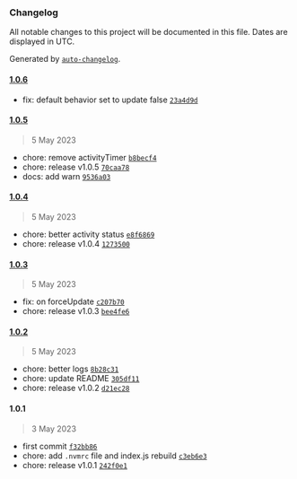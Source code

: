 ### Changelog

All notable changes to this project will be documented in this file. Dates are displayed in UTC.

Generated by [`auto-changelog`](https://github.com/CookPete/auto-changelog).

#### [1.0.6](https://github.com/hrenaud/gatsby-plugin-strapi-datas-mocker/compare/1.0.5...1.0.6)

- fix: default behavior set to update false [`23a4d9d`](https://github.com/hrenaud/gatsby-plugin-strapi-datas-mocker/commit/23a4d9d1763a65052b0b2a1aa05631df025e0638)

#### [1.0.5](https://github.com/hrenaud/gatsby-plugin-strapi-datas-mocker/compare/1.0.4...1.0.5)

> 5 May 2023

- chore: remove activityTimer [`b8becf4`](https://github.com/hrenaud/gatsby-plugin-strapi-datas-mocker/commit/b8becf4cdd7ef0a47583f7a4eb3b99fdb8bfb1e5)
- chore: release v1.0.5 [`70caa78`](https://github.com/hrenaud/gatsby-plugin-strapi-datas-mocker/commit/70caa789b9cfc6e1543ba6e51b6062dabb4b92dc)
- docs: add warn [`9536a03`](https://github.com/hrenaud/gatsby-plugin-strapi-datas-mocker/commit/9536a03999ab39cc0f2db8224df2e44c80756b4f)

#### [1.0.4](https://github.com/hrenaud/gatsby-plugin-strapi-datas-mocker/compare/1.0.3...1.0.4)

> 5 May 2023

- chore: better activity status [`e8f6869`](https://github.com/hrenaud/gatsby-plugin-strapi-datas-mocker/commit/e8f6869aec850108e6848c3426cd1e13fe60e719)
- chore: release v1.0.4 [`1273500`](https://github.com/hrenaud/gatsby-plugin-strapi-datas-mocker/commit/1273500b2260e1d87aeb2c1eec11a98bccdf7bee)

#### [1.0.3](https://github.com/hrenaud/gatsby-plugin-strapi-datas-mocker/compare/1.0.2...1.0.3)

> 5 May 2023

- fix: on forceUpdate [`c207b70`](https://github.com/hrenaud/gatsby-plugin-strapi-datas-mocker/commit/c207b70228dc4462006dfcde92383d22fa3251fb)
- chore: release v1.0.3 [`bee4fe6`](https://github.com/hrenaud/gatsby-plugin-strapi-datas-mocker/commit/bee4fe61967742282bdae1217dc489c06e8241d6)

#### [1.0.2](https://github.com/hrenaud/gatsby-plugin-strapi-datas-mocker/compare/1.0.1...1.0.2)

> 5 May 2023

- chore: better logs [`8b28c31`](https://github.com/hrenaud/gatsby-plugin-strapi-datas-mocker/commit/8b28c31d1d3af9fddc12776d0d479cb9b14a7011)
- chore: update README [`305df11`](https://github.com/hrenaud/gatsby-plugin-strapi-datas-mocker/commit/305df1141cd6b150ecd29d2952c9deac46e0f502)
- chore: release v1.0.2 [`d21ec28`](https://github.com/hrenaud/gatsby-plugin-strapi-datas-mocker/commit/d21ec281cfbb5f42acc835be8da0a34ca0873499)

#### 1.0.1

> 3 May 2023

- first commit [`f32bb86`](https://github.com/hrenaud/gatsby-plugin-strapi-datas-mocker/commit/f32bb86a2aa4693059cf21c411894bd8511b004c)
- chore: add `.nvmrc` file and index.js rebuild [`c3eb6e3`](https://github.com/hrenaud/gatsby-plugin-strapi-datas-mocker/commit/c3eb6e3a7020035f82f0753c05cd7db6dde81731)
- chore: release v1.0.1 [`242f0e1`](https://github.com/hrenaud/gatsby-plugin-strapi-datas-mocker/commit/242f0e18e6f1971d231181d9dc9e9ef5dcf1739f)
